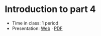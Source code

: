 # Introduction to part 4

- Time in class: 1 period
- Presentation:
  [Web](https://heig-vd-dai-course.github.io/heig-vd-dai-course/20-introduction-to-part-4/)
  ·
  [PDF](https://heig-vd-dai-course.github.io/heig-vd-dai-course/20-introduction-to-part-4/20-introduction-to-part-4-presentation.pdf)

